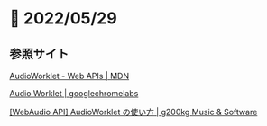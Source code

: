 # 📝 2022/05/29


## 参照サイト

[AudioWorklet - Web APIs | MDN](https://developer.mozilla.org/en-US/docs/Web/API/AudioWorklet)

[Audio Worklet | googlechromelabs](https://googlechromelabs.github.io/web-audio-samples/audio-worklet/)


[[WebAudio API] AudioWorklet の使い方 | g200kg Music & Software](https://www.g200kg.com/archives/2019/01/webaudio-api-au.html)

